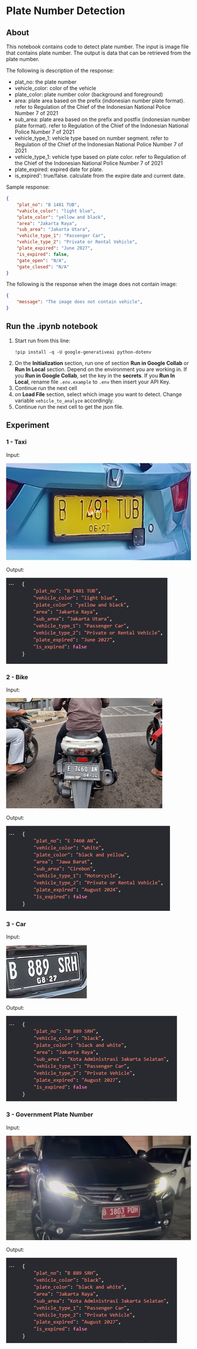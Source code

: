 # Plate Number Detection

## About
This notebook contains code to detect plate number. The input is image file that contains plate number. The output is data that can be retrieved from the plate number. 

The following is description of the response:
- plat_no: the plate number
- vehicle_color: color  of the vehicle
- plate_color: plate number color (background and foreground)
- area: plate area based on the prefix (indonesian number plate format). refer to Regulation of the Chief of the Indonesian National Police Number 7 of 2021
- sub_area: plate area based on the prefix and postfix (indonesian number plate format). refer to Regulation of the Chief of the Indonesian National Police Number 7 of 2021
- vehicle_type_1: vehicle type based on number segment. refer to Regulation of the Chief of the Indonesian National Police Number 7 of 2021
- vehicle_type_1: vehicle type based on plate color. refer to Regulation of the Chief of the Indonesian National Police Number 7 of 2021
- plate_expired: expired date for plate. 
- is_expired': true/false. calculate from the expire date and current date.

Sample response:
```json
{
    "plat_no": "B 1481 TUB",
    "vahicle_color": "light blue",
    "plate_color": "yellow and black",
    "area": "Jakarta Raya",
    "sub_area": "Jakarta Utara",
    "vehicle_type_1": "Passenger Car",
    "vehicle_type_2": "Private or Rental Vehicle",
    "plate_expired": "June 2027",
    "is_expired": false,
    "gate_open": "N/A",
    "gate_closed": "N/A"
}
```

The following is the response when the image does not contain image:
```json
{
    "message": "The image does not contain vehicle",
}
```

## Run the .ipynb notebook
1. Start run from this line:
    ```
    !pip install -q -U google-generativeai python-dotenv
    ```
2. On the **Initialization** section, run one of section **Run in Google Collab** or **Run In Local** section. Depend on the environment you are working in. If you **Run in Google Collab**, set the key in the **secrets**. If you **Run In Local**, rename file `.env.example` to `.env` then insert your API Key. 
3. Continue run the next cell
4. on **Load File** section, select which image you want to detect. Change variable `vehicle_to_analyze` accordingly. 
5. Continue run the next cell to get the json file. 

## Experiment
### 1 - Taxi
Input:

![alt](./taxi.jpg)

Output:

![alt](./img_md/taxi_response.png)

### 2 - Bike
Input:

![alt](./bike_cirebon.png)

Output:

![alt](./img_md/bike_response.png)

### 3 - Car
Input:

![alt](./car_jakarta.jpg)

Output:

![alt](./img_md/car_response.png)

### 3 - Government Plate Number
Input:

![alt](./government.png)

Output:

![alt](./img_md/car_response.png)